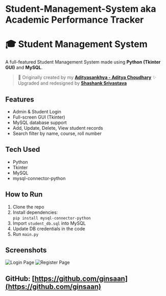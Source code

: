 # Student-Management-System aka Academic Performance Tracker 
# 🎓 Student Management System 

A full-featured Student Management System made using **Python (Tkinter GUI)** and **MySQL**.

> 🔧 Originally created by my [**Adityasankhya - Aditya Choudhary**](https://github.com/AdiWork933)
> ✨ Upgraded and redesigned by [**Shashank Srivastava**](https://github.com/ginsaan)

## Features

- Admin & Student Login
- Full-screen GUI (Tkinter)
- MySQL database support
- Add, Update, Delete, View student records
- Search filter by name, course, roll number

## Tech Used
- Python  
- Tkinter  
- MySQL  
- mysql-connector-python  

## How to Run
1. Clone the repo  
2. Install dependencies:  
   `pip install mysql-connector-python`  
3. Import `student_db.sql` into MySQL  
4. Update DB credentials in the code  
5. Run `main.py`

## Screenshots
![Login Page](https://github.com/user-attachments/assets/61604e90-7757-4a06-9522-b563d72e989c)
![Register Page](https://github.com/user-attachments/assets/68e068d3-25cb-4937-bca4-5495560bace3)

## GitHub: [https://github.com/ginsaan](https://github.com/ginsaan)
